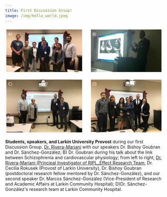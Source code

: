 ```yaml
---
title: First Discussion Group!
image: /img/hello_world.jpeg
---
```


<img src="/img/1st_DiscussionGroup.jpg" alt="First Discussion Group" class="inline"/>

**Students, speakers, and Larkin University Provost** during our first Discussion Group. [Dr. Rivera-Mariani](http://www.friveram.com/RIPL_Effect/about) with our speakers Dr. Bishoy Goubran and Dr. Sánchez-González; B) Dr. Goubran during his talk about the link between Schizophrenia and cardiovascular physiology; from left to right, [Dr. Rivera-Mariani (Principal Investigator of RIPL_Effect Research Team](https://www.riplrt.com), Dr. Cecilia Rokusek (Provost of Larkin University), Dr. Bishoy Goubran (postdoctoral research fellow mentored by Dr. Sánchez-González), and our second speaker Dr. Marcos Sánchez-González (Vice-President of Research and Academic Affairs at Larkin Community Hospital); D)Dr. Sánchez-González's research team at Larkin Community Hospital.